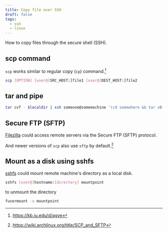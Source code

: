 ```yaml
---
title: Copy file over SSH
draft: false
tags:
  - ssh
  - linux
---
```


How to copy files through the secure shell (SSH).

## scp command

`scp` works similar to regular copy (`cp`) command.[^scp]

[^scp]: https://kb.iu.edu/d/agye

```sh
scp [OPTION] [user@]SRC_HOST:]file1 [user@]DEST_HOST:]file2
```

## tar and pipe

```sh
tar cvf - $localdir | ssh someone@somemachine '(cd somewhere && tar xBf -)'
```
## Secure FTP (SFTP)

[Filezilla](https://filezilla-project.org/) could access remote servers via the Secure FTP (SFTP) protocol.

And newer versions of `scp` also use `sftp` by default.[^scpandsftp]

[^scpandsftp]: https://wiki.archlinux.org/title/SCP_and_SFTP

## Mount as a disk using sshfs

[sshfs](https://github.com/libfuse/sshfs) could mount remote machine's directory as a local disk.

```sh
sshfs [user@]hostname:[directory] mountpoint
```

to unmount the directory

```sh
fusermount -u mountpoint
```

